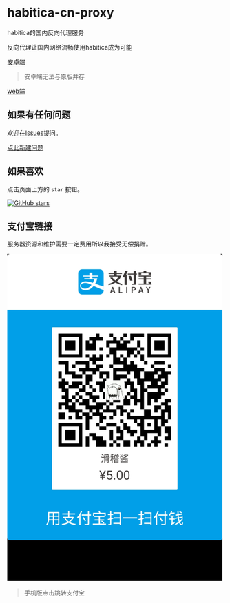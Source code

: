 # habitica-cn-proxy
habitica的国内反向代理服务

反向代理让国内网络流畅使用habitica成为可能

[安卓端](https://github.com/EYHN/habitica-cn-proxy/releases)

> 安卓端无法与原版并存

[web端](https://habitica.huaji8.top)

## 如果有任何问题

欢迎在[Issues](https://github.com/EYHN/habitica-cn-proxy/issues)提问。

[点此新建问题](https://github.com/EYHN/habitica-cn-proxy/issues/new)

## 如果喜欢

点击页面上方的 `star` 按钮。

[![GitHub stars](https://img.shields.io/github/stars/badges/shields.svg?style=social&label=Star)](#)

## 支付宝链接

服务器资源和维护需要一定费用所以我接受无偿捐赠。

<a href="https://qr.alipay.com/FKX01755SSMQIZE6U7YZ13"><img alt="捐赠二维码" src="https://github.com/EYHN/habitica-cn-proxy/blob/master/%E6%8D%90%E8%B5%A0%E4%BA%8C%E7%BB%B4%E7%A0%81.jpg?raw=true" width="500px" /></a>

> 手机版点击跳转支付宝
